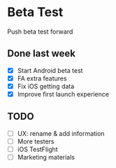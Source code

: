 <!-- slide -->
# Beta Test

Push beta test forward

<!-- slide -->
## Done last week

- [x] Start Android beta test
- [x] FA extra features
- [x] Fix iOS getting data
- [x] Improve first launch experience

<!-- slide -->
## TODO

- [ ] UX: rename & add information
- [ ] More testers
- [ ] iOS TestFlight
- [ ] Marketing materials
